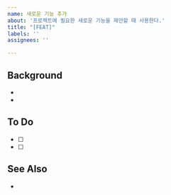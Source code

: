 ```yaml
---
name: 새로운 기능 추가
about: '프로젝트에 필요한 새로운 기능을 제안할 때 사용한다.'
title: "[FEAT]"
labels: ''
assignees: ''

---
```


## Background
-
-

## To Do
- [ ]
- [ ]

## See Also
-

